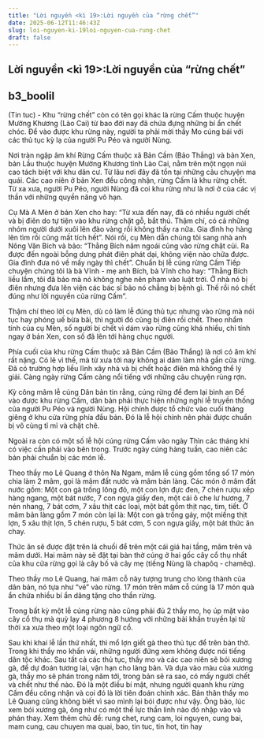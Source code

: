 ```yaml
---
title: "Lời nguyền <kì 19>:Lời nguyền của “rừng chết”"
date: 2025-06-12T11:46:43Z
slug: loi-nguyen-ki-19loi-nguyen-cua-rung-chet
draft: false
---
```


## Lời nguyền <kì 19>:Lời nguyền của “rừng chết”

## b3_boolil

(Tin tuc) - Khu “rừng chết” còn có tên gọi khác là rừng Cấm thuộc huyện Mường Khương (Lào Cai) từ bao đời nay đã chứa đựng những bí ẩn chết chóc. Để vào được khu rừng này, người ta phải mời thầy Mo cúng bái với các thủ tục kỳ lạ của người Pu Péo và người Nùng.
 
Nơi tràn ngập âm khí
Rừng Cấm thuộc xã Bản Cầm (Bảo Thắng) và bản Xen, bản Lầu thuộc huyện Mường Khương tỉnh Lào Cai, nằm trên một ngọn núi cao tách biệt với khu dân cư. Từ lâu nơi đây đã tồn tại những câu chuyện ma quái.
Các cao niên ở bản Xen đều công nhận, rừng Cấm là khu rừng chết. Từ xa xưa, người Pu Péo, người Nùng đã coi khu rừng như là nơi ở của các vị thần với những quyền năng vô hạn.

Cụ Mà A Mèn ở bản Xen cho hay: “Từ xưa đến nay, đã có nhiều người chết và bị điên do tự tiện vào khu rừng chặt gỗ, bắt thú. Thậm chí, có cả những nhóm người dưới xuôi lên đào vàng rồi không thấy ra nữa. Gia đình họ hàng lên tìm rồi cũng mất tích hết”. Nói rồi, cụ Mèn dẫn chúng tôi sang nhà anh Nông Văn Bích và bảo: “Thằng Bích năm ngoái cũng vào rừng chặt củi. Ra được đến ngoài bỗng dưng phát điên phát dại, không viện nào chữa được. Gia đình đưa nó về mấy ngày thì chết”.
Chuẩn bị lễ cúng rừng Cấm
Tiếp chuyện chúng tôi là bà Vĩnh - mẹ anh Bích, bà Vĩnh cho hay: “Thằng Bích liều lắm, tôi đã bảo mà nó không nghe nên phạm vào luật trời. Ở nhà nó bị điên nhưng đưa lên viện các bác sĩ bảo nó chẳng bị bệnh gì. Thế rồi nó chết đúng như lời nguyền của rừng Cấm”.

Thậm chí theo lời cụ Mèn, dù có làm lễ đúng thủ tục nhưng vào rừng mà nói tục hay phóng uế bừa bãi, thì người đó cũng bị điên rồi chết. Theo nhẩm tính của cụ Mèn, số người bị chết vì dám vào rừng cũng khá nhiều, chỉ tính ngay ở bản Xen, con số đã lên tới hàng chục người.

Phía cuối của khu rừng Cấm thuộc xã Bản Cầm (Bảo Thắng) là nơi có âm khí rất nặng. Có lẽ vì thế, mà từ xưa tới nay không ai dám làm nhà gần cửa rừng. Đã có trường hợp liều lĩnh xây nhà và bị chết hoặc điên mà không thể lý giải. Càng ngày rừng Cấm càng nổi tiếng với những câu chuyện rùng rợn.

Kỳ công mâm lễ cúng
Dân bản tin rằng, cúng rừng để đem lại bình an
Để vào được khu rừng Cấm, dân bản phải thực hiện những nghi lễ truyền thống của người Pu Péo và người Nùng. Hội chính được tổ chức vào cuối tháng giêng ở khu cửa rừng phía đầu bản. Đó là lễ hội chính nên phải được chuẩn bị vô cùng tỉ mỉ và chặt chẽ.

Ngoài ra còn có một số lễ hội cúng rừng Cấm vào ngày Thìn các tháng khi có việc cần phải vào bên trong. Trước ngày cúng hàng tuần, cao niên các bản phải chuẩn bị các món lễ.

Theo thầy mo Lê Quang ở thôn Na Ngam, mâm lễ cúng gồm tổng số 17 món chia làm 2 mâm, gọi là mâm đất nước và mâm bản làng. Các món ở mâm đất nước gồm: Một con gà trống lông đỏ, một con lợn đực đen, 7 chén rượu xếp hàng ngang, một bát nước, 7 con ngựa giấy đen, một cái ô che lư hương, 7 nén nhang, 7 bát cơm, 7 xâu thịt các loại, một bát gồm thịt nạc, tim, tiết. Ở mâm bản làng gồm 7 món còn lại là: Một con gà trống gáy, một miếng thịt lợn, 5 xâu thịt lợn, 5 chén rượu, 5 bát cơm, 5 con ngựa giấy, một bát thức ăn chay.

Thức ăn sẽ được đặt trên lá chuối để trên một cái giá hai tầng, mâm trên và mâm dưới. Hai mâm này sẽ đặt tại bàn thờ cúng ở hai gốc cây cổ thụ nhất của khu cửa rừng gọi là cây bố và cây mẹ (tiếng Nùng là chapôq - chamêq).

Theo thầy mo Lê Quang, hai mâm cỗ này tượng trung cho lòng thành của dân bản, nó tựa như “vé” vào rừng. 17 món trên mâm cỗ cúng là 17 món quà ẩn chứa nhiều bí ẩn dâng tặng cho thần rừng.

Trong bất kỳ một lễ cúng rừng nào cũng phải đủ 2 thầy mo, họ úp mặt vào cây cổ thụ mà quỳ lạy 4 phương 8 hướng với những bài khấn truyền lại từ thời xa xưa theo một loại ngôn ngữ cổ.

Sau khi khai lễ lần thứ nhất, thì mổ lợn giết gà theo thủ tục để trên bàn thờ. Trong khi thầy mo khấn vái, những người đứng xem không được nói tiếng dân tộc khác. Sau tất cả các thủ tục, thầy mo và các cao niên sẽ bói xương gà, để dự đoán tương lai, vận hạn cho làng bản. Và dựa vào màu của xương gà, thầy mo sẽ phán trong năm tới, trong bản sẽ ra sao, có mấy người chết và chết như thế nào. Đó là một điều bí mật, nhưng người quanh khu rừng Cấm đều công nhận và coi đó là lời tiên đoán chính xác. Bản thân thầy mo Lê Quang cũng không biết vì sao mình lại bói được như vậy. Ông bảo, lúc xem bói xương gà, ông như có một thế lực thần linh nào đó nhập vào và phán thay.
Xem thêm chủ đề: rung chet, rung cam, loi nguyen, cung bai, mam cung, cau chuyen ma quai, bao, tin tuc, tin hot, tin hay